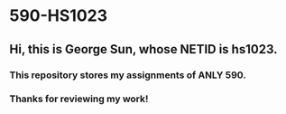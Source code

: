 # 590-HS1023
## Hi, this is George Sun, whose NETID is hs1023.
### This repository stores my assignments of ANLY 590. 
### Thanks for reviewing my work!

